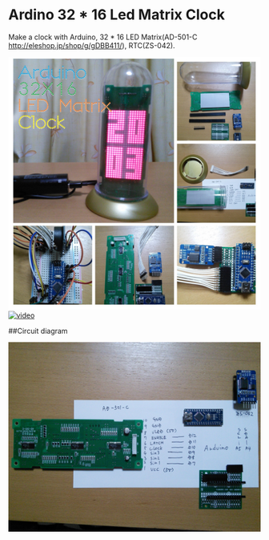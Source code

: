 # Ardino 32 * 16 Led Matrix Clock

Make a clock with Arduino, 32 * 16 LED Matrix(AD-501-C http://eleshop.jp/shop/g/gDBB411/), RTC(ZS-042).

![Ardino 32 * 16 Led Matrix Clock](img/img001.jpg)
[![video](http://img.youtube.be/vi/053dEb73Rrk/0.jpg)](https://youtu.be/053dEb73Rrk)

##Circuit diagram

![Circuit diagram](img/img002.jpg)
